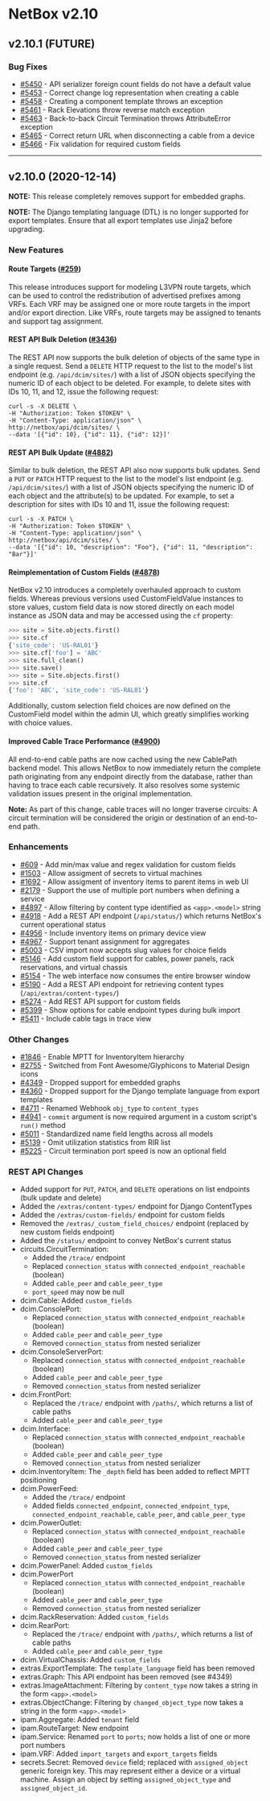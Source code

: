 # NetBox v2.10

## v2.10.1 (FUTURE)

### Bug Fixes

* [#5450](https://github.com/netbox-community/netbox/issues/5450) - API serializer foreign count fields do not have a default value
* [#5453](https://github.com/netbox-community/netbox/issues/5453) - Correct change log representation when creating a cable
* [#5458](https://github.com/netbox-community/netbox/issues/5458) - Creating a component template throws an exception
* [#5461](https://github.com/netbox-community/netbox/issues/5461) - Rack Elevations throw reverse match exception
* [#5463](https://github.com/netbox-community/netbox/issues/5463) - Back-to-back Circuit Termination throws AttributeError exception
* [#5465](https://github.com/netbox-community/netbox/issues/5465) - Correct return URL when disconnecting a cable from a device
* [#5466](https://github.com/netbox-community/netbox/issues/5466) - Fix validation for required custom fields

---

## v2.10.0 (2020-12-14)

**NOTE:** This release completely removes support for embedded graphs.

**NOTE:** The Django templating language (DTL) is no longer supported for export templates. Ensure that all export templates use Jinja2 before upgrading.

### New Features

#### Route Targets ([#259](https://github.com/netbox-community/netbox/issues/259))

This release introduces support for modeling L3VPN route targets, which can be used to control the redistribution of advertised prefixes among VRFs. Each VRF may be assigned one or more route targets in the import and/or export direction. Like VRFs, route targets may be assigned to tenants and support tag assignment.

#### REST API Bulk Deletion ([#3436](https://github.com/netbox-community/netbox/issues/3436))

The REST API now supports the bulk deletion of objects of the same type in a single request. Send a `DELETE` HTTP request to the list to the model's list endpoint (e.g. `/api/dcim/sites/`) with a list of JSON objects specifying the numeric ID of each object to be deleted. For example, to delete sites with IDs 10, 11, and 12, issue the following request:

```no-highlight
curl -s -X DELETE \
-H "Authorization: Token $TOKEN" \
-H "Content-Type: application/json" \
http://netbox/api/dcim/sites/ \
--data '[{"id": 10}, {"id": 11}, {"id": 12}]'
```

#### REST API Bulk Update ([#4882](https://github.com/netbox-community/netbox/issues/4882))

Similar to bulk deletion, the REST API also now supports bulk updates. Send a `PUT` or `PATCH` HTTP request to the list to the model's list endpoint (e.g. `/api/dcim/sites/`) with a list of JSON objects specifying the numeric ID of each object and the attribute(s) to be updated. For example, to set a description for sites with IDs 10 and 11, issue the following request:

```no-highlight
curl -s -X PATCH \
-H "Authorization: Token $TOKEN" \
-H "Content-Type: application/json" \
http://netbox/api/dcim/sites/ \
--data '[{"id": 10, "description": "Foo"}, {"id": 11, "description": "Bar"}]'
```

#### Reimplementation of Custom Fields ([#4878](https://github.com/netbox-community/netbox/issues/4878))

NetBox v2.10 introduces a completely overhauled approach to custom fields. Whereas previous versions used CustomFieldValue instances to store values, custom field data is now stored directly on each model instance as JSON data and may be accessed using the `cf` property:

```python
>>> site = Site.objects.first()
>>> site.cf
{'site_code': 'US-RAL01'}
>>> site.cf['foo'] = 'ABC'
>>> site.full_clean()
>>> site.save()
>>> site = Site.objects.first()
>>> site.cf
{'foo': 'ABC', 'site_code': 'US-RAL01'}
```

Additionally, custom selection field choices are now defined on the CustomField model within the admin UI, which greatly simplifies working with choice values.

#### Improved Cable Trace Performance ([#4900](https://github.com/netbox-community/netbox/issues/4900))

All end-to-end cable paths are now cached using the new CablePath backend model. This allows NetBox to now immediately return the complete path originating from any endpoint directly from the database, rather than having to trace each cable recursively. It also resolves some systemic validation issues present in the original implementation.

**Note:** As part of this change, cable traces will no longer traverse circuits: A circuit termination will be considered the origin or destination of an end-to-end path.

### Enhancements

* [#609](https://github.com/netbox-community/netbox/issues/609) - Add min/max value and regex validation for custom fields
* [#1503](https://github.com/netbox-community/netbox/issues/1503) - Allow assigment of secrets to virtual machines
* [#1692](https://github.com/netbox-community/netbox/issues/1692) - Allow assigment of inventory items to parent items in web UI
* [#2179](https://github.com/netbox-community/netbox/issues/2179) - Support the use of multiple port numbers when defining a service
* [#4897](https://github.com/netbox-community/netbox/issues/4897) - Allow filtering by content type identified as `<app>.<model>` string
* [#4918](https://github.com/netbox-community/netbox/issues/4918) - Add a REST API endpoint (`/api/status/`) which returns NetBox's current operational status
* [#4956](https://github.com/netbox-community/netbox/issues/4956) - Include inventory items on primary device view
* [#4967](https://github.com/netbox-community/netbox/issues/4967) - Support tenant assignment for aggregates
* [#5003](https://github.com/netbox-community/netbox/issues/5003) - CSV import now accepts slug values for choice fields
* [#5146](https://github.com/netbox-community/netbox/issues/5146) - Add custom field support for cables, power panels, rack reservations, and virtual chassis
* [#5154](https://github.com/netbox-community/netbox/issues/5154) - The web interface now consumes the entire browser window
* [#5190](https://github.com/netbox-community/netbox/issues/5190) - Add a REST API endpoint for retrieving content types (`/api/extras/content-types/`)
* [#5274](https://github.com/netbox-community/netbox/issues/5274) - Add REST API support for custom fields
* [#5399](https://github.com/netbox-community/netbox/issues/5399) - Show options for cable endpoint types during bulk import
* [#5411](https://github.com/netbox-community/netbox/issues/5411) - Include cable tags in trace view

### Other Changes

* [#1846](https://github.com/netbox-community/netbox/issues/1846) - Enable MPTT for InventoryItem hierarchy
* [#2755](https://github.com/netbox-community/netbox/issues/2755) - Switched from Font Awesome/Glyphicons to Material Design icons
* [#4349](https://github.com/netbox-community/netbox/issues/4349) - Dropped support for embedded graphs
* [#4360](https://github.com/netbox-community/netbox/issues/4360) - Dropped support for the Django template language from export templates
* [#4711](https://github.com/netbox-community/netbox/issues/4711) - Renamed Webhook `obj_type` to `content_types`
* [#4941](https://github.com/netbox-community/netbox/issues/4941) - `commit` argument is now required argument in a custom script's `run()` method
* [#5011](https://github.com/netbox-community/netbox/issues/5011) - Standardized name field lengths across all models
* [#5139](https://github.com/netbox-community/netbox/issues/5139) - Omit utilization statistics from RIR list
* [#5225](https://github.com/netbox-community/netbox/issues/5225) - Circuit termination port speed is now an optional field

### REST API Changes

* Added support for `PUT`, `PATCH`, and `DELETE` operations on list endpoints (bulk update and delete)
* Added the `/extras/content-types/` endpoint for Django ContentTypes
* Added the `/extras/custom-fields/` endpoint for custom fields
* Removed the `/extras/_custom_field_choices/` endpoint (replaced by new custom fields endpoint)
* Added the `/status/` endpoint to convey NetBox's current status
* circuits.CircuitTermination:
  * Added the `/trace/` endpoint
  * Replaced `connection_status` with `connected_endpoint_reachable` (boolean)
  * Added `cable_peer` and `cable_peer_type`
  * `port_speed` may now be null
* dcim.Cable: Added `custom_fields`
* dcim.ConsolePort:
  * Replaced `connection_status` with `connected_endpoint_reachable` (boolean)
  * Added `cable_peer` and `cable_peer_type`
  * Removed `connection_status` from nested serializer
* dcim.ConsoleServerPort:
  * Replaced `connection_status` with `connected_endpoint_reachable` (boolean)
  * Added `cable_peer` and `cable_peer_type`
  * Removed `connection_status` from nested serializer
* dcim.FrontPort:
  * Replaced the `/trace/` endpoint with `/paths/`, which returns a list of cable paths
  * Added `cable_peer` and `cable_peer_type`
* dcim.Interface:
  * Replaced `connection_status` with `connected_endpoint_reachable` (boolean)
  * Added `cable_peer` and `cable_peer_type`
  * Removed `connection_status` from nested serializer
* dcim.InventoryItem: The `_depth` field has been added to reflect MPTT positioning
* dcim.PowerFeed:
  * Added the `/trace/` endpoint
  * Added fields `connected_endpoint`, `connected_endpoint_type`, `connected_endpoint_reachable`, `cable_peer`, and `cable_peer_type`
* dcim.PowerOutlet:
  * Replaced `connection_status` with `connected_endpoint_reachable` (boolean)
  * Added `cable_peer` and `cable_peer_type`
  * Removed `connection_status` from nested serializer
* dcim.PowerPanel: Added `custom_fields`
* dcim.PowerPort
  * Replaced `connection_status` with `connected_endpoint_reachable` (boolean)
  * Added `cable_peer` and `cable_peer_type`
  * Removed `connection_status` from nested serializer
* dcim.RackReservation: Added `custom_fields`
* dcim.RearPort:
  * Replaced the `/trace/` endpoint with `/paths/`, which returns a list of cable paths
  * Added `cable_peer` and `cable_peer_type`
* dcim.VirtualChassis: Added `custom_fields`
* extras.ExportTemplate: The `template_language` field has been removed
* extras.Graph: This API endpoint has been removed (see #4349)
* extras.ImageAttachment: Filtering by `content_type` now takes a string in the form `<app>.<model>`
* extras.ObjectChange: Filtering by `changed_object_type` now takes a string in the form `<app>.<model>`
* ipam.Aggregate: Added `tenant` field
* ipam.RouteTarget: New endpoint
* ipam.Service: Renamed `port` to `ports`; now holds a list of one or more port numbers
* ipam.VRF: Added `import_targets` and `export_targets` fields
* secrets.Secret: Removed `device` field; replaced with `assigned_object` generic foreign key. This may represent either a device or a virtual machine. Assign an object by setting `assigned_object_type` and `assigned_object_id`.
